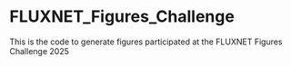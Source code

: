 # FLUXNET_Figures_Challenge
This is the code to generate figures participated at the FLUXNET Figures Challenge 2025
